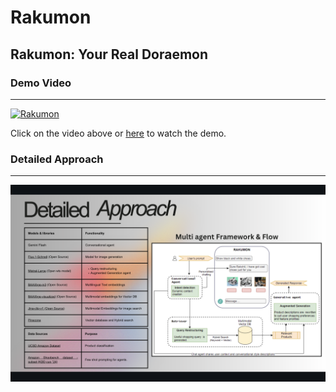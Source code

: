 # Rakumon
Rakumon: Your Real Doraemon
------------------------------------------------------------------------------------------------------------------------------------

### Demo Video
------------------------------------------------------------------------------------------------------------------------------------

[![Rakumon](https://img.youtube.com/vi/KWtN9PD8FGo/0.jpg)](https://www.youtube.com/watch?v=KWtN9PD8FGo)


Click on the video above or <a href="https://www.youtube.com/watch?v=KWtN9PD8FGo">here</a> to watch the demo.


### Detailed Approach
------------------------------------------------------------------------------------------------------------------------------------
![Detailed Approach](https://github.com/RustyGrackle/Rakumon/blob/main/readme_content/detailed_approach.jpg)
